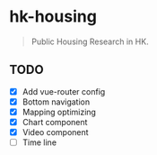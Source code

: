 # hk-housing

> Public Housing Research in HK.

## TODO

* [x] Add vue-router config
* [x] Bottom navigation
* [x] Mapping optimizing
* [x] Chart component
* [x] Video component
* [ ] Time line

